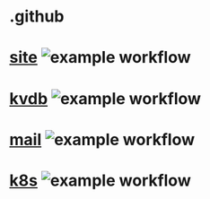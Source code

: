 # .github

# [site](https://github.com/RejectRadioGigs/site.reject-radio/) ![example workflow](https://github.com/RejectRadioGigs/site.reject-radio/actions/workflows/workflow.yml/badge.svg)

# [kvdb](https://github.com/RejectRadioGigs/kvdb.reject-radio/) ![example workflow](https://github.com/RejectRadioGigs/kvdb.reject-radio/actions/workflows/workflow.yml/badge.svg)

# [mail](https://github.com/RejectRadioGigs/mail.reject-radio/) ![example workflow](https://github.com/RejectRadioGigs/mail.reject-radio/actions/workflows/workflow.yml/badge.svg)

# [k8s](https://github.com/RejectRadioGigs/k8s-config/) ![example workflow](https://github.com/RejectRadioGigs/k8s-config/actions/workflows/workflow.yml/badge.svg)

